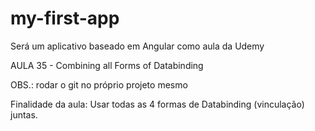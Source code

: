 # my-first-app
Será um aplicativo baseado em Angular como aula da Udemy

AULA 35 - Combining all Forms of Databinding

OBS.: rodar o git no próprio projeto mesmo

Finalidade da aula:
Usar todas as 4 formas de Databinding (vinculação) juntas.